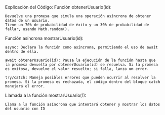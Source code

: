Explicación del Código:
    Función obtenerUsuario(id):

    Devuelve una promesa que simula una operación asíncrona de obtener datos de un usuario.
    Tiene un 70% de probabilidad de éxito y un 30% de probabilidad de fallar, usando Math.random().
Función asíncrona mostrarUsuario(id):

    async: Declara la función como asíncrona, permitiendo el uso de await dentro de ella.

    await obtenerUsuario(id): Pausa la ejecución de la función hasta que la promesa devuelta por obtenerUsuario(id) se resuelva. Si la promesa es exitosa, devuelve el valor resuelto; si falla, lanza un error.

    try/catch: Maneja posibles errores que pueden ocurrir al resolver la promesa. Si la promesa es rechazada, el código dentro del bloque catch manejará el error.

Llamada a la función mostrarUsuario(1):

    Llama a la función asíncrona que intentará obtener y mostrar los datos del usuario con ID 